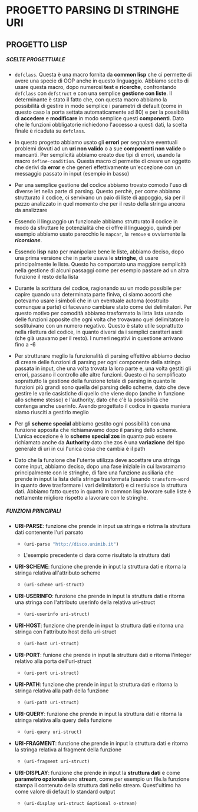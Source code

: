 

# PROGETTO PARSING DI STRINGHE URI

## PROGETTO LISP

##### SCELTE PROGETTUALE

- `defclass`. Questa è una macro fornita da **common lisp** che ci permette di avere una specie di OOP anche in questo linguaggio. Abbiamo scelto di usare questa macro, dopo numerosi **test** e **ricerche**, confrontando `defclass` con `defstruct` e con una semplice **gestione con liste**. Il determinante è stato il fatto che, con questa macro abbiamo la possibilità di gestire in modo semplice i parametri di default (come in questo caso la porta settata automaticamente ad 80) e per la possibilità di **accedere** e **modificare** in modo semplice questi **componenti**. Dato che le funzioni obbligatorie richiedono l'accesso a questi dati, la scelta finale è ricaduta su `defclass`.

- In questo progetto abbiamo usato gli **errori** per segnalare eventuali problemi dovuti ad un **uri non valido** o a sue **componenti non valide** o mancanti. Per semplicità abbiamo creato due tipi di errori, usando la macro `define-condition`. Questa macro ci permette di creare un oggetto che derivi da **error** e che generi effettivamente un'eccezione con un messaggio passato in input (esempio in basso)

- Per una semplice gestione del codice abbiamo trovato comodo l'uso di diverse let nella parte di parsing. Questo perchè, per come abbiamo strutturato il codice, ci servivano un paio di liste di appoggio, sia per il pezzo analizzato in quel momento che per il resto della stringa ancora da analizzare

- Essendo il linguaggio un funzionale abbiamo strutturato il codice in modo da sfruttare le potenzialità che ci offre il linguaggio, quindi per esempio abbiamo usato parecchio le `mapcar`, la `remove` e ovviamente la ***ricorsione***.

- Essendo **lisp** nato per manipolare bene le liste, abbiamo deciso, dopo una prima versione che in parte usava le **stringhe**, di usare principalmente le liste. Questo ha comportato una maggiore semplicità nella gestione di alcuni passaggi come per esempio passare ad un altra funzione il resto della lista

- Durante la scrittura del codice, ragionando su un modo possibile per capire quando una determinata parte finiva, ci siamo accorti che potevamo usare i simboli che in un eventuale automa (costruito comunque a parte) ci facevano cambiare stato come dei delimitatori. Per questo motivo per comodità abbiamo trasformato la lista lista usando delle funzioni apposite che ogni volta che trovavano quel delimitatore lo sostituivano con un numero negativo. Questo è stato utile soprattutto nella rilettura del codice, in quanto diversi da i semplici caratteri ascii (che già usavamo per il resto). I numeri negativi in questione arrivano fino a -6

- Per strutturare meglio la funzionalità di parsing effettivo abbiamo deciso di creare delle funzioni di parsing per ogni componente della stringa passata in input, che una volta trovata la loro parte e, una volta gestiti gli errori, passano il controllo alle altre funzioni. Questo ci ha semplificato soprattutto la gestione della funzione totale di parsing in quanto le funzioni più grandi sono quella del parsing dello scheme, dato che deve gestire le varie casistiche di quello che viene dopo (anche in funzione allo scheme stesso) e l'authority, dato che c'è la possibilità che contenga anche userinfo. Avendo progettato il codice in questa maniera siamo riusciti a gestirlo meglio

- Per gli **scheme special** abbiamo gestito ogni possibilità con una funzione apposita che richiamavamo dopo il parsing dello scheme. L'unica eccezione è lo **scheme special zos** in quanto può essere richiamato anche da **Authority** dato che zos è una **variazione** del tipo generale di uri in cui l'unica cosa che cambia è il path

- Dato che la funzione che l'utente utilizza deve accettare una stringa come input, abbiamo deciso, dopo una fase iniziale in cui lavoramamo principalmente con le stringhe, di fare una funzione ausiliaria che prende in input la lista della stringa trasformata (usando `transform-word` in quanto deve trasformare i vari delimitatori) e ci restiuisce la struttura dati. Abbiamo fatto questo in quanto in common lisp lavorare sulle liste è nettamente migliore rispetto a lavorare con le stringhe.

##### FUNZIONI PRINCIPALI

- **URI-PARSE**: funzione che prende in input ua stringa e riotrna la struttura dati contenente l'uri parsato
  
  - ```lisp
    (uri-parse "http://disco.unimib.it")
    ```
  
  - L'esempio precedente ci darà come risultato la struttura dati

- **URI-SCHEME**: funzione che prende in input la struttura dati e ritorna la stringa relativa all'attributo scheme
  
  - ```lisp
    (uri-scheme uri-struct)
    ```

- **URI-USERINFO**: funzione che prende in input la struttura dati e ritorna una stringa con l'attributo userinfo della relativa uri-struct
  
  - ```lisp
    (uri-userinfo uri-struct)
    ```

- **URI-HOST**: funzione che prende in input la struttura dati e ritorna una stringa con l'attributo host della uri-struct
  
  - ```lisp
    (uri-host uri-struct)
    ```

- **URI-PORT**: funione che prende in input la struttura dati e ritorna l'integer relativo alla porta dell'uri-struct
  
  - ```lisp
    (uri-port uri-struct)
    ```

- **URI-PATH**: funzione che prende in input la struttura dati e ritorna la stringa relativa alla path della funzione
  
  - ```lisp
    (uri-path uri-struct)
    ```

- **URI-QUERY**: funzione che prende in input la struttura dati e ritorna la stringa relativa alla query della funzione
  
  - ```lisp
    (uri-query uri-struct)
    ```

- **URI-FRAGMENT**: funzione che prende in input la struttura dati e ritorna la stringa relativa al fragment della funzione
  
  - ```lisp
    (uri-fragment uri-struct)
    ```

- **URI-DISPLAY**: funzione che prende in input la **struttura dati** e come **parametro opzionale** uno **stream**, come per esempio un file.la funzione stampa il contenuto della struttura dati nello stream. Quest'ultimo ha come valore di default lo standard output
  
  - ```lisp
    (uri-display uri-struct &optional o-stream)
    ```

